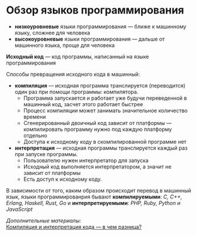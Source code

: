 # Обзор языков программирования

* **низкоуровневые** языки программирования — ближе к машинному языку, сложнее для человека
* **высокоуровневые** языки программирования — дальше от машинного языка, проще для человека

**Исходный код** — код программы, написанный на языке программирования

Способы превращения исходного кода в машинный:

* **компиляция** — исходная программа транслируется (переводится) один раз при помощи программы: компилятора.
  * Программа запускается и работает уже будучи переведенной в машинный код, засчет этого работает быстрее
  * Процесс компиляции может занимать значительное количество времени
  * Сгенерированный двоичный код зависит от платформы — компилировать программу нужно под каждую платформу отдельно
  * Доступа к исходному коду в скомпилированной программе нет
* **интерпретация** — исходная программы транслируется каждый раз при запуске программы.
  * Пользователю нужен интерпретатор для запуска
  * Исходный код выполняется интерпретатором, а значит не зависит от платформы
  * Есть доступ к исходному коду.

В зависимости от того, каким образом происходит перевод в машинный язык, языки программированрия бывают **компилируемыми**: _C, C++, Erlang, Haskell, Rust, Go_ и **интерпретируемыми**: _PHP, Ruby, Python и JavaScript_

_Дополнительные материалы:_\
[Компиляция и интерпретация кода — в чем разница?](https://ru.hexlet.io/blog/posts/kompilyatsiya-i-interpretatsiya-koda-chto-eto-takoe-i-v-chem-raznitsa)
